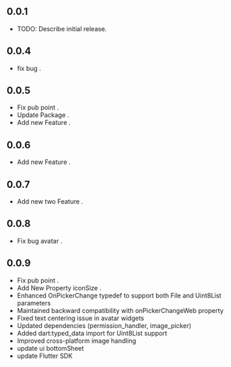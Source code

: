 ## 0.0.1

* TODO: Describe initial release.

## 0.0.4

* fix bug .

## 0.0.5

* Fix pub point .
* Update Package .
* Add new Feature .

## 0.0.6

* Add new Feature .

## 0.0.7

* Add new two Feature .


## 0.0.8

* Fix bug avatar .


## 0.0.9

* Fix pub point .
* Add New Property iconSize .
* Enhanced OnPickerChange typedef to support both File and Uint8List parameters
* Maintained backward compatibility with onPickerChangeWeb property
* Fixed text centering issue in avatar widgets
* Updated dependencies (permission_handler, image_picker)
* Added dart:typed_data import for Uint8List support
* Improved cross-platform image handling
* update ui bottomSheet
* update Flutter SDK
